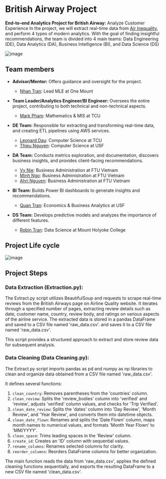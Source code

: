 # British Airway Project

**End-to-end Analytics Project for British Airway:** Analyze Customer Experience
In the project, we will extract real-time data from [Air Inequality](https://www.airlinequality.com/airline-reviews/british-airways), and perform 4 types of modern analytics. With the goal of finding insightful recommendations, the team is divided into 4 main teams: Data Engineering (DE), Data Analytics (DA), Business Intelligence (BI), and Data Science (DS)

![image](https://github.com/MarkPhamm/British-Airway/assets/99457952/919f1671-e640-4308-a908-8070585ded96)

## Team members

* **Advisor/Mentor:** Offers guidance and oversight for the project.
  * [Nhan Tran](https://www.linkedin.com/in/panicpotatoe/): Lead MLE at One Mount

* **Team Leader/Analytics Engineer/BI Engineer:** Oversees the entire project, contributing to both technical and non-technical aspects.
  * [Mark Pham](https://www.linkedin.com/in/minhbphamm/): Mathematics & MIS at TCU

* **DE Team:** Responsible for extracting and transforming real-time data, and creating ETL pipelines using AWS services.
  * [Leonard Dau](https://www.linkedin.com/in/leonard-dau-722399238/): Computer Science at TCU
  * [Thieu Nguyen](https://www.linkedin.com/in/thieunguyen1402/): Computer Science at USF

* **DA Team:** Conducts metrics exploration, and documentation, discovers business insights, and provides client-facing recommendations.
  * [Vy Nie](https://www.linkedin.com/in/vy-nie-712731227/): Business Administration at FTU Vietnam
  * [Minh Ngo](https://www.linkedin.com/in/ngovoanhminh/): Business Administration at FTU Vietnam
  * [Ahri Nguyen](https://www.linkedin.com/in/aringuyen26/?fbclid=IwAR2k9TjhUZ8QiMywx5VoBI1QWri5Q3g8dgjYwUk6N9iHMVSSZFSn0n42QGg): Business Administration at FTU Vietnam

* **BI Team:** Builds Power BI dashboards to generate insights and recommendations.
  * [Quan Tran](https://www.linkedin.com/in/hquantran/): Economics & Business Analytics at USF

* **DS Team:** Develops predictive models and analyzes the importance of different features.
  * [Robin Tran](https://www.linkedin.com/in/robin-tran/): Data Science at Mount Holyoke College

## Project Life cycle

![image](https://github.com/MarkPhamm/British-Airway/assets/99457952/aeff38f4-f999-4905-849a-68afe1514190)

## Project Steps

### Data Extraction (Extraction.py):
The Extract.py script utilizes BeautifulSoup and requests to scrape real-time reviews from the British Airways page on Airline Quality website. It iterates through a specified number of pages, extracting review details such as date, customer name, country, review body, and ratings on various aspects of the airline service. The extracted data is stored in a pandas DataFrame and saved to a CSV file named 'raw_data.csv'.
and saves it to a CSV file named 'raw_data.csv'.

This script provides a structured approach to extract and store review data for subsequent analysis.
### Data Cleaning (Data Cleaning.py):
The Extract.py script imports pandas as pd and numpy as np libraries to clean and organize data obtained from a CSV file named 'raw_data.csv'.

It defines several functions:
1. `clean_country`: Removes parentheses from the 'countries' column.
2. `clean_review`: Splits the 'review_bodies' column into 'verified' and 'review', adjusts 'verified' column values, and checks for 'Trip Verified'.
3. `clean_date_review`: Splits the 'dates' column into 'Day Review', 'Month Review', and 'Year Review', and converts them into datetime objects.
4. `clean_date_flown`: Renames and splits the 'Date Flown' column, maps month names to numerical values, and formats 'Month Year Flown' to 'MM/YYYY'.
5. `clean_space`: Trims leading spaces in the 'Review' column.
6. `create_id`: Creates an 'ID' column with sequential values.
7. `rename_columns`: Renames selected columns for clarity.
8. `reorder_columns`: Reorders DataFrame columns for better organization.

The main function reads the data from 'raw_data.csv', applies the defined cleaning functions sequentially, and exports the resulting DataFrame to a new CSV file named 'clean_data.csv'.


